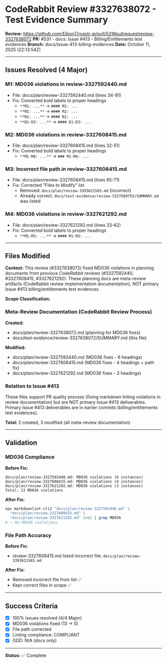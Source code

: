 # CodeRabbit Review #3327638072 - Test Evidence Summary

**Review:** <https://github.com/Eibon7/roastr-ai/pull/531#pullrequestreview-3327638072>
**PR:** #531 - docs: Issue #413 - Billing/Entitlements test evidences
**Branch:** docs/issue-413-billing-evidences
**Date:** October 11, 2025 (22:13:54Z)

---

## Issues Resolved (4 Major)

### M1: MD036 violations in review-3327592440.md

- File: docs/plan/review-3327592440.md (lines 34-81)
- Fix: Converted bold labels to proper headings
  - `**M1: ...**` → `#### M1: ...`
  - `**M2: ...**` → `#### M2: ...`
  - `**N1: ...**` → `#### N1: ...`
  - `**D1-D3: ...**` → `#### D1-D3: ...`

### M2: MD036 violations in review-3327608415.md

- File: docs/plan/review-3327608415.md (lines 32-51)
- Fix: Converted bold labels to proper headings
  - `**M1-M4: ...**` → `### M1-M4: ...`

### M3: Incorrect file path in review-3327608415.md

- File: docs/plan/review-3327608415.md (lines 65-71)
- Fix: Corrected "Files to Modify" list
  - Removed: `docs/plan/review-3393621565.md` (incorrect)
  - Already correct: `docs/test-evidence/review-3327569755/SUMMARY.md` was listed

### M4: MD036 violations in review-3327621292.md

- File: docs/plan/review-3327621292.md (lines 33-62)
- Fix: Converted bold labels to proper headings
  - `**M1-M3: ...**` → `#### M1-M3: ...`

---

## Files Modified

**Context:** This review (#3327638072) fixed MD036 violations in planning documents from *previous CodeRabbit reviews* (#3327592440, #3327608415, #3327621292). These planning docs are meta-review artifacts (CodeRabbit review implementation documentation), NOT primary Issue #413 billing/entitlements test evidences.

**Scope Classification:**

### Meta-Review Documentation (CodeRabbit Review Process)

**Created:**

- docs/plan/review-3327638072.md (planning for MD036 fixes)
- docs/test-evidence/review-3327638072/SUMMARY.md (this file)

**Modified:**

- docs/plan/review-3327592440.md (MD036 fixes - 6 headings)
- docs/plan/review-3327608415.md (MD036 fixes - 4 headings + path fix)
- docs/plan/review-3327621292.md (MD036 fixes - 3 headings)

### Relation to Issue #413

These files support PR quality process (fixing markdown linting violations in review documentation) but are NOT primary Issue #413 deliverables. Primary Issue #413 deliverables are in earlier commits (billing/entitlements test evidences).

**Total:** 2 created, 3 modified (all meta-review documentation)

---

## Validation

### MD036 Compliance

**Before Fix:**

```text
docs/plan/review-3327592440.md: MD036 violations (6 instances)
docs/plan/review-3327608415.md: MD036 violations (4 instances)
docs/plan/review-3327621292.md: MD036 violations (3 instances)
Total: 13 MD036 violations
```

**After Fix:**

```bash
npx markdownlint-cli2 "docs/plan/review-3327592440.md" \
  "docs/plan/review-3327608415.md" \
  "docs/plan/review-3327621292.md" 2>&1 | grep MD036
# ✅ No MD036 violations
```

### File Path Accuracy

**Before Fix:**

- review-3327608415.md listed incorrect file: `docs/plan/review-3393621565.md`

**After Fix:**

- Removed incorrect file from list ✅
- Kept correct files in scope ✅

---

## Success Criteria

- [x] 100% issues resolved (4/4 Major)
- [x] MD036 violations fixed (13 → 0)
- [x] File path corrected
- [x] Linting compliance: COMPLIANT
- [x] GDD: N/A (docs only)

---

**Status:** ✅ Complete
